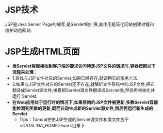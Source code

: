 # JSP技术
JSP是Java Server Page的缩写,是Servlet的扩展,其作用是简化网站创建过程和维护动态网站.

# JSP生成HTML页面
* **当Servlet容器接收到客户端的要求访问特定JSP文件的请求时,容器按照以下流程来处理：**
* 1.查找与JSP文件对应的Servlet,如果已经存在,就调用它的服务方法.
* 2.如果与JSP文件对应的Servlet还不存在,就解析文件系统中的JSP文件,把它翻译成Servlet源文件,接着把Servlet源文件翻译成Servlet类,然后再初始化并运行        Servlet.
* **在Web应用处于运行时的情况下,如果原始的JSP文件被更新,多数Servlet容器能检测到所做的更新,既而自动生成新的Servlet源文件,然后再运行新生成的Servlet.**
  * Tips：Tomcat把由JSP生成的Servlet源文件和类文件放于<CATALINA_HOME>/work目录下.
